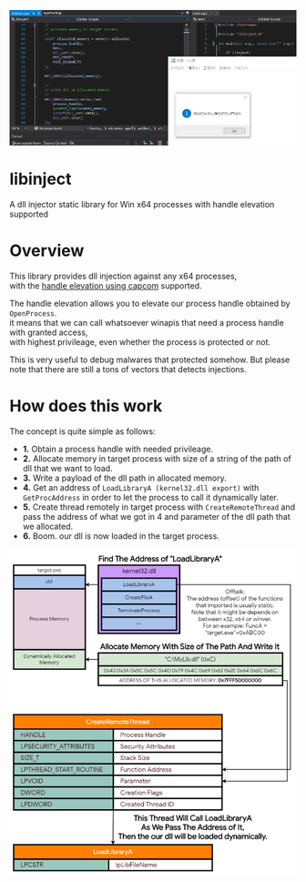 ![IMAGE](image.png)

# libinject
A dll injector static library for Win x64 processes with handle elevation supported

# Overview

This library provides dll injection against any x64 processes,  
with the [handle elevation using capcom](https://github.com/notscimmy/libelevate) supported.

The handle elevation allows you to elevate our process handle obtained by `OpenProcess`.  
it means that we can call whatsoever winapis that need a process handle with granted access,  
with highest privileage, even whether the process is protected or not.

This is very useful to debug malwares that protected somehow.
But please note that there are still a tons of vectors that detects injections.

# How does this work

The concept is quite simple as follows:

- **1.** Obtain a process handle with needed privileage.
- **2.** Allocate memory in target process with size of a string of the path of dll that we want to load.
- **3.** Write a payload of the dll path in allocated memory.
- **4.** Get an address of `LoadLibraryA (kernel32.dll export)` with `GetProcAddress` in order to let the process to call it dynamically later.
- **5.** Create thread remotely in target process with `CreateRemoteThread` and pass the address of what we got in 4 and parameter of the dll path that we allocated.
- **6.** Boom. our dll is now loaded in the target process.

![IMAGE](image2.png)
